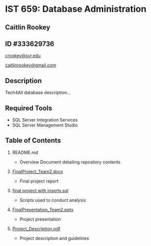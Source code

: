 # IST 659: Database Administration
## Caitlin Rookey
## ID #333629736

crookey@syr.edu

caitlinrookey@gmail.com

## Description

Tech4All database description...

## Required Tools

* SQL Server Integration Services
* SQL Server Management Studio

## Table of Contents

1. README.md 
    - Overview Document detailing repository contents

2. [FinalProject_Team2.docx](https://github.com/cadyannn/portfolio/blob/main/IST%20659/FinalProject_Team2.docx)
    - Final project report

3. [final project with inserts.sql](https://github.com/cadyannn/portfolio/blob/main/IST%20659/final%20project%20with%20inserts.sql)
    - Scripts used to conduct analysis

4. [FinalPresentation_Team2.pptx](https://github.com/cadyannn/portfolio/blob/main/IST%20659/FinalPresentation_Team2.pptx)
    - Project presentation
  
5. [Project_Description.pdf](link)
    - Project description and guidelines
